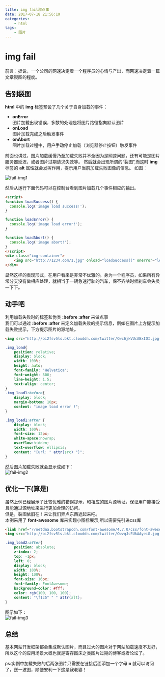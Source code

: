 ```yaml
---
title: img fail那点事
date: 2017-07-18 21:56:10
categories:
    - html
tags:
    - 图片
---
```

# img fail
前言：据说，一个公司的网速决定着一个程序员的心情与产出，而网速决定着一篇文章裂图的程度。
## 告别裂图
**html** 中的 **img** 标签预设了几个关于自身加载的事件：
* **onError**  
    图片加载出现错误，多数的处理是将图片路径指向默认图片
* **onLoad**  
    图片加载完成之后触发事件
* **onAbort**  
    图片加载过程中，用户手动停止加载（浏览器停止按钮）触发事件

前面也讲过，图片加载缓慢乃至加载失败并不全因为是网速问题，还有可能是图片服务器延迟，或者图片过期请求失效等。
然后就会出现所谓的“裂图”,而这时 **img** 标签的 **alt** 属性就会发挥作用，提示用户当前加载失败图像的信息。
如图：

![fail-img1](http://oh1bdpr59.bkt.clouddn.com/fail_img/img-fail1.png)  

然后从运行下面代码可以在控制台看到图片加载几个事件相应的输出。

<!--more-->

```html
<script>
function loadSuccess() {
  console.log('image load success!');
}

function loadError() {
  console.log('image load error!');
}

function loadAbort() {
  console.log('image abort!');
}
</script>
<div class="img-container">
    <img src="http://1234.com/1.jpg" onload="loadSuccess()" onerror="loadError()" onabort="loadAbort()" alt="this is a fail img" />
</div>
```


显然这样的表现形式，在用户看来是非常不优雅的。身为一个程序员，如果所有异常分支没有做相应处理，就相当于一辆急速行驶的汽车，保不齐啥时候刹车会失灵一下下。
## 动手吧
利用加载失败时的标签和伪类 **:before :after** 来做点事  
我们可以通过 **:before :after** 来定义加载失败的提示信息，例如在图片上方提示加载失败提示，下方提示图片的源地址。
```html
<img src="http://oi2fsv5ls.bkt.clouddn.com/twitter/Cwc6jkVUcAExIOI.jpg-orgi" alt="gakki-twitter" class="img_load img_load1">
```
```css
.img_load{
    position: relative;
    display: block;
    width: 100%;
    height: auto;
    font-family: 'Helvetica';
    font-weight: 300;
    line-height: 1.5;
    text-align: center;
}
.img_load1:before{
    display: block;
    margin-bottom: 10px;
    content: "image load error !";
}

.img_load1:after {
    display: block;
    width: 100%;
    font-size: 12px;
    white-space:nowrap;
    overflow:hidden;
    text-overflow: ellipsis;
    content: "[url: " attr(src) "]";
}
```
然后图片加载失败就会显示成如下：  
![fail-img2](http://oh1bdpr59.bkt.clouddn.com/fail_img/img-fail2.png)
## 优化一下(算是)
虽然上例已经展示了比较优雅的错误提示，和相应的图片源地址，保证用户能接受且能通过源地址来进行更加合理的访问。  
但是，裂图依旧在！来让我们弄点东西遮起来吧。  
本例采用了 **font-awesome** 库来实现小图标展示,所以需要先引进css库
```html
<link href="//netdna.bootstrapcdn.com/font-awesome/4.7.0/css/font-awesome.min.css" rel="stylesheet">
<img src="http://oi2fsv5ls.bkt.clouddn.com/twitter/CwvqJsEUkAAyeiG.jpg-orgi" alt="gakki-twitter" class="img_load img_load2">

```
```css
.img_load2:after{
    position: absolute;
    z-index: 2;
    top: -1px;
    left: 0;
    display: block;
    width: 100%;
    height: 100%;
    font-size: 16px;
    font-family: FontAwesome;
    background-color: #fff;
    color: rgb(100, 100, 100);
    content: "\f1c5" " " attr(alt);
}
```
图示如下：  
![fail-img3](http://oh1bdpr59.bkt.clouddn.com/fail_img/img-fail3.png)

## 总结
基本网站开发框架都会集成默认图片，而且过大的图片对于网站加载速度不友好，所以这个的应用场景大概也就是寄存图床之类图片过期的博客或者论坛了。

ps:实例中加载失败的后两张图片只需要在链接后面添加一个字母 **n** 就可以访问了，送一波图，顺便安利一下这是我老婆！
